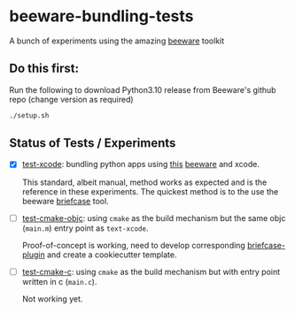 # beeware-bundling-tests

A bunch of experiments using the amazing [beeware](https://github.com/beeware) toolkit


## Do this first:

Run the following to download Python3.10 release from Beeware's github repo (change version as required)

```bash
./setup.sh
```


## Status of Tests / Experiments

- [x] [test-xcode](test-xcode): bundling python apps using [this](https://github.com/beeware/briefcase-macOS-Xcode-template) [beeware](https://github.com/beeware) and xcode.

	This standard, albeit manual, method works as expected and is the reference in these experiments. The quickest method is to the use the beeware [briefcase](https://github.com/beeware/briefcase) tool.

- [ ] [test-cmake-objc](test-cmake-objc): using `cmake` as the build mechanism but the same objc (`main.m`) entry point as `text-xcode`.

	Proof-of-concept is working, need to develop corresponding [briefcase-plugin](briefcase-plugin/cmake.py) and create a cookiecutter template.

- [ ] [test-cmake-c](test-cmake-c): using `cmake` as the build mechanism but with entry point written in c (`main.c`).

	Not working yet.

